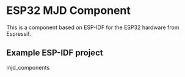 # ESP32 MJD Component
This is a component based on ESP-IDF for the ESP32 hardware from Espressif.

## Example ESP-IDF project
mjd_components
